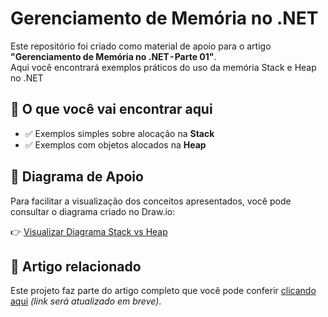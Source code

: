 # Gerenciamento de Memória no .NET

Este repositório foi criado como material de apoio para o artigo **"Gerenciamento de Memória no .NET - Parte 01"**.  
Aqui você encontrará exemplos práticos do uso da memória Stack e Heap no .NET

## 📂 O que você vai encontrar aqui

- ✅ Exemplos simples sobre alocação na **Stack**
- ✅ Exemplos com objetos alocados na **Heap**

## 🧭 Diagrama de Apoio

Para facilitar a visualização dos conceitos apresentados, você pode consultar o diagrama criado no Draw.io:

👉 [Visualizar Diagrama Stack vs Heap](https://drive.google.com/file/d/14wuLaR3Czmnk0cLwXu7rpGFu9X6si27L/view?usp=sharing)


## 📖 Artigo relacionado

Este projeto faz parte do artigo completo que você pode conferir [clicando aqui](#) *(link será atualizado em breve)*. 


